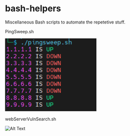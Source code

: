 # bash-helpers

Miscellaneous Bash scripts to automate the repetetive stuff.

PingSweep.sh

<img src="https://github.com/mr-tomr/bash-helpers/blob/main/images/pingsweepsh.png" alt="Alt Text" style="width: 300px;">


webServerVulnSearch.sh

<img src="[https://github.com/mr-tomr/bash-helpers/blob/main/images/pingsweepsh.png](https://github.com/mr-tomr/bash-helpers/blob/main/images/webServerVulnSearch.jpg)https://github.com/mr-tomr/bash-helpers/blob/main/images/webServerVulnSearch.jpg" alt="Alt Text" style="width: 300px;">
